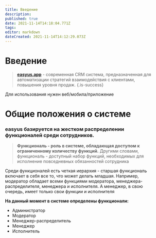```yaml
---
title: Введение
description: 
published: true
date: 2021-11-14T14:18:04.771Z
tags: 
editor: markdown
dateCreated: 2021-11-14T14:12:29.073Z
---
```


# Введение
> <a href="https://easyus.app">**easyus.app**</a> - современная CRM система, предназначенная для автоматизации стратегий взаимодействия с клиентами, повышения уровня продаж.
> {.is-success}

Для использования нужен веб/мобила/приложение

# Общие положения о системе

### **easyus** базируется на жестком распределении функционалей среди сотрудников. 
> **Функциональ - роль в системе, обладающая доступом к ограниченному количеству функций.** Другими словами, функциональ - доступный набор функций, необходимых для исполнение повседневных обязанностей сотрудника

Среди функционалей есть четкая иерархия - старшая функциональ включает в себя все то, что может делать младшая. Например, модератор обладает всеми функциями модератора, менеджера-распределителя, менеджера и исполнителя. А менеджер, в свою очередь, имеет только свои функции и исполнителя

**На данный момент в системе определены функционали:**
- Администратор
- Модератор
- Менеджер-распределитель
- Менеджер
- Исполнитель